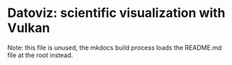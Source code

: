 # Datoviz: scientific visualization with Vulkan

Note: this file is unused, the mkdocs build process loads the README.md file at the root instead.
